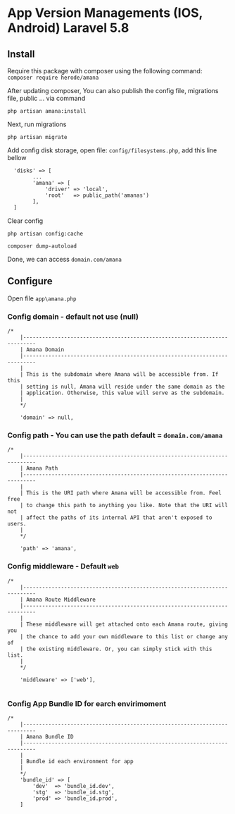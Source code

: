 # App Version Managements (IOS, Android) Laravel 5.8

## Install 
Require this package with composer using the following command: <br>
`composer require herode/amana`

After updating composer, You can also publish the config file, migrations file, public ... via command

`php artisan amana:install`

Next, run migrations

`php artisan migrate`

Add config disk storage, open file: `config/filesystems.php`, add this line bellow

```$xslt
  'disks' => [
        ...
        'amana' => [
            'driver' => 'local',
            'root'   => public_path('amanas')
        ],
  ]
```

Clear config

`php artisan config:cache`

`composer dump-autoload`

Done, we can access `domain.com/amana`

## Configure

Open file `app\amana.php`

### Config domain - default not use (null)
```
/*
    |--------------------------------------------------------------------------
    | Amana Domain
    |--------------------------------------------------------------------------
    |
    | This is the subdomain where Amana will be accessible from. If this
    | setting is null, Amana will reside under the same domain as the
    | application. Otherwise, this value will serve as the subdomain.
    |
    */

    'domain' => null,

```

### Config path - You can use the path default = `domain.com/amana`

```
/*
    |--------------------------------------------------------------------------
    | Amana Path
    |--------------------------------------------------------------------------
    |
    | This is the URI path where Amana will be accessible from. Feel free
    | to change this path to anything you like. Note that the URI will not
    | affect the paths of its internal API that aren't exposed to users.
    |
    */

    'path' => 'amana',

```

### Config middleware - Default `web`

```
/*
    |--------------------------------------------------------------------------
    | Amana Route Middleware
    |--------------------------------------------------------------------------
    |
    | These middleware will get attached onto each Amana route, giving you
    | the chance to add your own middleware to this list or change any of
    | the existing middleware. Or, you can simply stick with this list.
    |
    */

    'middleware' => ['web'],
    
```

### Config App Bundle ID for earch envirimoment

```
/*
    |--------------------------------------------------------------------------
    | Amana Bundle ID
    |--------------------------------------------------------------------------
    |
    | Bundle id each environment for app
    |
    */
    'bundle_id' => [
        'dev'  => 'bundle_id.dev',
        'stg'  => 'bundle_id.stg',
        'prod' => 'bundle_id.prod',
    ]

```